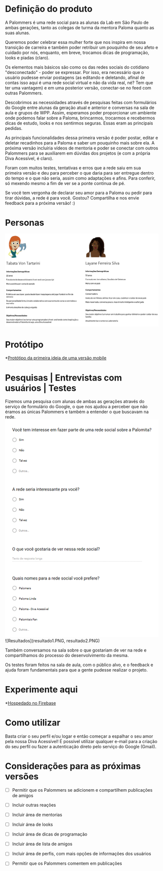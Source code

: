 # Definição do produto



A Palommers é uma rede social para as alunas da Lab em São Paulo de ambas gerações, tanto as colegas de turma da mentora Paloma quanto as suas alunas.



Queremos poder celebrar essa mulher forte que nos inspira em nossa transição de carreira e também poder retribuir um pouquinho de seu afeto e cuidado por nós, enquanto, em breve, trocamos dicas de programação, looks e piadas (claro).



Os elementos mais básicos são como os das redes sociais do cotidiano "desconectado" - poder se expressar. Por isso, era necessário que o usuário pudesse enviar postagens (as editando e deletando, afinal de contas isso aqui é uma rede social virtual e não da vida real, né? Tem que ter uma vantagem) e em uma posterior versão, conectar-se no feed com outras Palommers.



Descobrimos as necessidades através de pesquisas feitas com formulários do Google entre alunas da geração atual e anterior e conversas na sala de aula e grupos de WPP. Assim, esperamos poder proporcionar um ambiente onde podemos falar sobre a Paloma, brincarmos, trocarmos e recebermos dicas de estudo, looks e nos sentirmos seguras. Essas eram as principais pedidas.



As principais funcionalidades dessa primeira versão é poder postar, editar e deletar recadinhos para a Paloma e saber um pouquinho mais sobre ela. A próxima versão incluíria vídeos de mentoria e poder se conectar com outros Palommers para se auxiliarem em dúvidas dos projetos (e com a própria Diva Acessível, é claro).



Foram com muitos testes, tentativas e erros que a rede saiu em sua primeira versão e deu para perceber o que daria para ser entregue dentro do tempo e o que não seria, assim como adaptações e afins. Para conferir, só mexendo mesmo a fim de ver se a ponte continua de pé.



Se você tem vergonha de declarar seu amor para a Paloma ou pedir para tirar dúvidas, a rede é para você. Gostou? Compartilha e nos envie feedback para a próxima versão! :)



# Personas

![Personas](Persona_rede_social.png)



# Protótipo

*[Protótipo da primeira ideia de uma versão mobile](https://marvelapp.com/8b74936/screen/55637113)



# Pesquisas | Entrevistas com usuários | Testes

Fizemos uma pesquisa com alunas de ambas as gerações através do serviço de formulário do Google, o que nos ajudou a perceber que não éramos as únicas Palommers e também a entender o que buscavam na rede. 
![Formulário de pesquisa](formulario.PNG)
![Resultados](resultado1.PNG, resultado2.PNG) 

Também conversamos na sala sobre o que gostariam de ver na rede e compartilhamos do processo do desenvolvimento da mesma.

Os testes foram feitos na sala de aula, com o público alvo, e o feedback e ajuda foram fundamentais para que a gente pudesse realizar o projeto. 



# Experimente aqui

*[Hospedado no Firebase](https://rede-social-palomita.firebaseapp.com/)



# Como utilizar

Basta criar o seu perfil e/ou logar e então começar a espalhar o seu amor pela nossa Diva Acessível! É possível utilizar qualquer e-mail para a criação do seu perfil ou fazer a autenticação direto pelo serviço do Google (Gmail).



# Considerações para as próximas versões

* [ ] Permitir que os Palommers se adicionem e compartilhem publicações de amigos

* [ ]  Incluir outras reações

* [ ] Incluir área de mentorias

* [ ] Incluir área de looks

* [ ] Incluir área de dicas de programação

* [ ] Incluir área de lista de amigos

* [ ] Incluir área de perfis, com mais opções de informações dos usuários

* [ ] Permitir que os Palommers comentem em publicações
